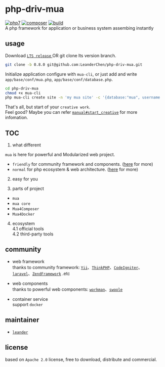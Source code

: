 # php-driv-mua

[![php7](https://img.shields.io/badge/php-7-green.svg)](https://php.net)
[![composer](https://img.shields.io/badge/composer-suggest-blue.svg)](https://getcomposer.org)
[![build](https://img.shields.io/badge/build-pass-purple.svg)]()  
A php framework for application or business system assembing instantly

## usage

Download [`LTS release` ]() OR git clone lts version branch.  

```bash
git clone -b 0.8.0 git@github.com:LeanderChen/php-driv-mua.git
```

Initialize application configure with `mua-cli`, or just add and write `app/base/conf/mua.php`, `app/base/conf/database.php`.  

```bash
cd php-driv-mua
chmod +x mua-cli
php mua-cli create site -n 'my mua site' -c '{database:"mua", username:"mua-app", password:"mua-pwd", domain:"demo.muaphp.com"}' -l silent
```

That's all, but start of your `creative work`.  
Feel good? Maybe you can refer [`manual#start_creative`]() for more infomation.  

## TOC  

1. what different  

`mua` is here for powerful and Modularized web project.  

- `friendly` for community framework and components. ([here]() for more)  
- `normal` for php ecosystem & web architecture. ([here]() for more)  

2. easy for you

3. parts of project  

- `mua`  
- `mua core`  
- `Mua4Composer`  
- `Mua4Docker`

4. ecosystem  
  4.1 official tools  
  4.2 third-party tools  

## community  

- web framework  
thanks to community framework: [`Yii`]()、[`ThinkPHP`]()、[`CodeIgniter`]()、[`laravel`]()、[`ZendFramework`]() .etc  

- web components  
thanks to powerful web components: [`workman`]()、[`swoole`]()    

- container service  
support `docker`  

## maintainer  

- [`leander`](https://github.com/leanderchen)  

## license  

based on `Apache 2.0` license, free to download, distribute and commercial.